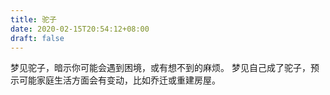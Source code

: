 ```yaml
---
title: 驼子
date: 2020-02-15T20:54:12+08:00
draft: false
---
```


梦见驼子，暗示你可能会遇到困境，或有想不到的麻烦。
梦见自己成了驼子，预示可能家庭生活方面会有变动，比如乔迁或重建房屋。
